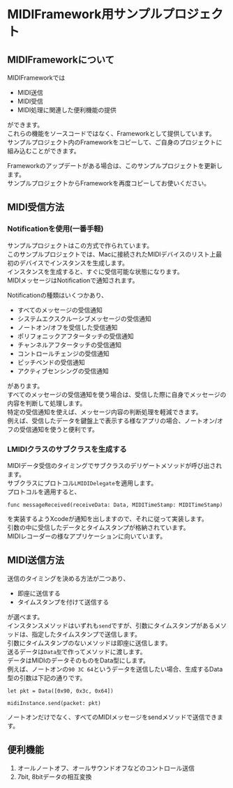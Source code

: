 # MIDIFramework用サンプルプロジェクト

## MIDIFrameworkについて
MIDIFrameworkでは
- MIDI送信
- MIDI受信
- MIDI処理に関連した便利機能の提供
  
ができます。  
これらの機能をソースコードではなく、Frameworkとして提供しています。  
サンプルプロジェクト内のFrameworkをコピーして、ご自身のプロジェクトに組み込むことができます。  

Frameworkのアップデートがある場合は、このサンプルプロジェクトを更新します。  
サンプルプロジェクトからFrameworkを再度コピーしてお使いください。

## MIDI受信方法
### Notificationを使用(一番手軽)
サンプルプロジェクトはこの方式で作られています。  
このサンプルプロジェクトでは、Macに接続されたMIDIデバイスのリスト上最初のデバイスでインスタンスを生成します。  
インスタンスを生成すると、すぐに受信可能な状態になります。  
MIDIメッセージはNotificationで通知されます。  

Notificationの種類はいくつかあり、  
- すべてのメッセージの受信通知
- システムエクスクルーシブメッセージの受信通知
- ノートオン/オフを受信した受信通知
- ポリフォニックアフタータッチの受信通知
- チャンネルアフタータッチの受信通知
- コントロールチェンジの受信通知
- ピッチベンドの受信通知
- アクティブセンシングの受信通知

があります。  
すべてのメッセージの受信通知を使う場合は、受信した際に自身でメッセージの内容を判断して処理します。  
特定の受信通知を使えば、メッセージ内容の判断処理を軽減できます。  
例えば、受信したデータを鍵盤上で表示する様なアプリの場合、ノートオン/オフの受信通知を使うと便利です。 　

### LMIDIクラスのサブクラスを生成する
MIDIデータ受信のタイミングでサブクラスのデリゲートメソッドが呼び出されます。  
サブクラスにプロトコル```LMIDIDelegate```を適用します。  
プロトコルを適用すると、
```
func messageReceived(receiveData: Data, MIDITimeStamp: MIDITimeStamp)
```
を実装するようXcodeが通知を出しますので、それに従って実装します。  
引数の中に受信したデータとタイムスタンプが格納されています。  
MIDIレコーダーの様なアプリケーションに向いています。

## MIDI送信方法
送信のタイミングを決める方法が二つあり、
- 即座に送信する
- タイムスタンプを付けて送信する

が選べます。  
インスタンスメソッドはいずれも```send```ですが、引数にタイムスタンプがあるメソッドは、指定したタイムスタンプで送信します。  
引数にタイムスタンプのないメソッドは即座に送信します。  
送るデータは```Data型```で作ってメソッドに渡します。  
データはMIDIのデータそのものをData型にします。  
例えば、ノートオンの```90 3C 64```というデータを送信したい場合、生成するData型の引数は下記の通りです。
```
let pkt = Data([0x90, 0x3c, 0x64])

midiInstance.send(packet: pkt)
```
ノートオンだけでなく、すべてのMIDIメッセージをsendメソッドで送信できます。

## 便利機能
1. オールノートオフ、オールサウンドオフなどのコントロール送信
2. 7bit, 8bitデータの相互変換

